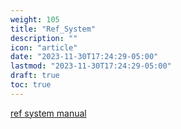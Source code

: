 ```yaml
---
weight: 105
title: "Ref_System"
description: ""
icon: "article"
date: "2023-11-30T17:24:29-05:00"
lastmod: "2023-11-30T17:24:29-05:00"
draft: true
toc: true
---
```


[ref system manual](https://rm-static.djicdn.com/tem/71710/RoboMaster%20Referee%20System%20Serial%20Port%20Protocol%20Appendix%20V1.5%EF%BC%8820230717%EF%BC%89.pdf)
